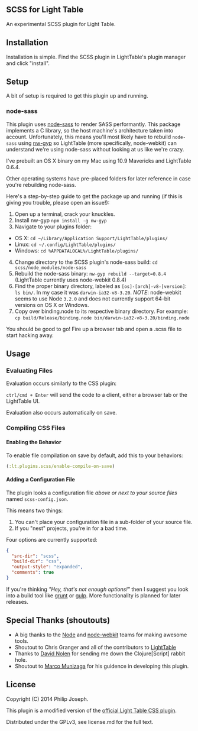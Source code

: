## SCSS for Light Table

An experimental SCSS plugin for Light Table.

## Installation

Installation is simple. Find the SCSS plugin in LightTable's plugin manager and click "install".

## Setup

A bit of setup is required to get this plugin up and running.

### node-sass

This plugin uses [node-sass](https://github.com/andrew/node-sass) to render SASS performantly. This package implements a C library, so the host machine's architecture taken into account. Unfortunately, this means you'll most likely have to rebuild `node-sass` using [nw-gyp](https://github.com/rogerwang/nw-gyp) so LightTable (more specifically, node-webkit) can understand we're using node-sass without looking at us like we're crazy.

I've prebuilt an OS X binary on my Mac using 10.9 Mavericks and LightTable 0.6.4.

Other operating systems have pre-placed folders for later reference in case you're rebuilding node-sass.

Here's a step-by-step guide to get the package up and running (if this is giving you trouble, please open an issue!):

1. Open up a terminal, crack your knuckles.
2. Install nw-gyp `npm install -g nw-gyp`
3. Navigate to your plugins folder:
  - OS X: `cd ~/Library/Application Support/LightTable/plugins/`
  - Linux: `cd ~/.config/LightTable/plugins/`
  - Windows: `cd %APPDATALOCAL%/LightTable/plugins/`
4. Change directory to the SCSS plugin's node-sass build: `cd scss/node_modules/node-sass`
5. Rebuild the node-sass binary: `nw-gyp rebuild --target=0.8.4` (LightTable currently uses node-webkit 0.8.4)
6. Find the proper binary directory, labeled as `[os]-[arch]-v8-[version]`: `ls bin/`. In my case it was `darwin-ia32-v8-3.20`. *NOTE*: node-webkit seems to use Node `3.2.0` and does not currently support 64-bit versions on OS X or Windows.
7. Copy over binding.node to its respective binary directory. For example: `cp build/Release/binding.node bin/darwin-ia32-v8-3.20/binding.node`

You should be good to go! Fire up a browser tab and open a .scss file to start hacking away.

## Usage

### Evaluating Files

Evaluation occurs similarly to the CSS plugin:

`ctrl/cmd + Enter` will send the code to a client, either a browser tab or the LightTable UI.

Evaluation also occurs automatically on save.

### Compiling CSS Files

#### Enabling the Behavior

To enable file compilation on save by default, add this to your behaviors:

```clojure
(:lt.plugins.scss/enable-compile-on-save)
```

#### Adding a Configuration File

The plugin looks a configuration file *above or next to your source files* named `scss-config.json`.

This means two things:

1. You can't place your configuration file in a sub-folder of your source file.
2. If you "nest" projects, you're in for a bad time.

Four options are currently supported:

```json
{
  "src-dir": "scss",
  "build-dir": "css",
  "output-style": "expanded",
  "comments": true
}
```

If you're thinking _"Hey, that's not enough options!"_ then I suggest you look into a build tool like [grunt](http://gruntjs.com/) or [gulp](http://gulpjs.com/). More functionality is planned for later releases.

## Special Thanks (shoutouts)

- A big thanks to the [Node](http://nodejs.org/) and [node-webkit](https://github.com/rogerwang/node-webkit) teams for making awesome tools.
- Shoutout to Chris Granger and all of the contributors to [LightTable](http://lighttable.com)
- Thanks to [David Nolen](http://swannodette.github.io/) for sending me down the Clojure[Script] rabbit hole.
- Shoutout to [Marco Munizaga](http://marcopolo.io/) for his guidence in developing this plugin.

## License

Copyright (C) 2014 Philip Joseph.

This plugin is a modified version of the [official Light Table CSS plugin](https://github.com/LightTable/CSS).

Distributed under the GPLv3, see license.md for the full text.

